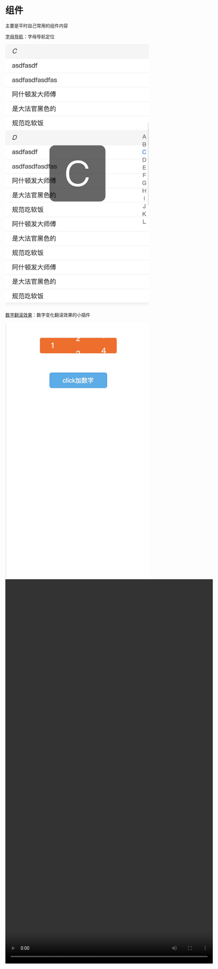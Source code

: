 # 组件

主要是平时自己常用的组件内容

[字母导航](./字母导航)：字母导航定位

<img src="./img/nav.jpg" width="450px" />

[数字翻滚效果](./数字翻滚效果)：数字变化翻滚效果的小插件

<img src="./img/num.jpg" width="450px" />
<video src="./img/num.mp4" width="650px" height="1200px"></video>

